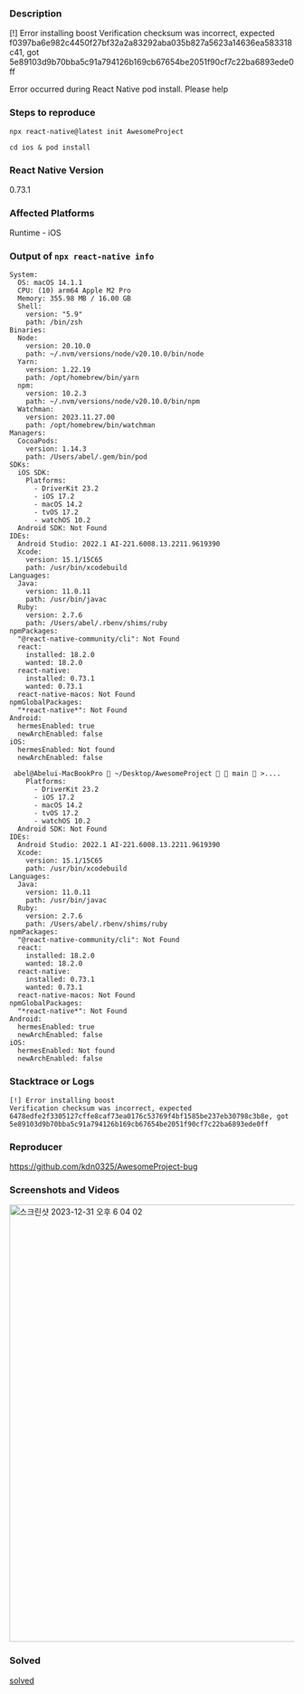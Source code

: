 ### Description

[!] Error installing boost
Verification checksum was incorrect, expected f0397ba6e982c4450f27bf32a2a83292aba035b827a5623a14636ea583318c41, got 5e89103d9b70bba5c91a794126b169cb67654be2051f90cf7c22ba6893ede0ff

Error occurred during React Native pod install. Please help

### Steps to reproduce

`npx react-native@latest init AwesomeProject `

`cd ios & pod install`

### React Native Version

0.73.1

### Affected Platforms

Runtime - iOS

### Output of `npx react-native info`

```text
System:
  OS: macOS 14.1.1
  CPU: (10) arm64 Apple M2 Pro
  Memory: 355.98 MB / 16.00 GB
  Shell:
    version: "5.9"
    path: /bin/zsh
Binaries:
  Node:
    version: 20.10.0
    path: ~/.nvm/versions/node/v20.10.0/bin/node
  Yarn:
    version: 1.22.19
    path: /opt/homebrew/bin/yarn
  npm:
    version: 10.2.3
    path: ~/.nvm/versions/node/v20.10.0/bin/npm
  Watchman:
    version: 2023.11.27.00
    path: /opt/homebrew/bin/watchman
Managers:
  CocoaPods:
    version: 1.14.3
    path: /Users/abel/.gem/bin/pod
SDKs:
  iOS SDK:
    Platforms:
      - DriverKit 23.2
      - iOS 17.2
      - macOS 14.2
      - tvOS 17.2
      - watchOS 10.2
  Android SDK: Not Found
IDEs:
  Android Studio: 2022.1 AI-221.6008.13.2211.9619390
  Xcode:
    version: 15.1/15C65
    path: /usr/bin/xcodebuild
Languages:
  Java:
    version: 11.0.11
    path: /usr/bin/javac
  Ruby:
    version: 2.7.6
    path: /Users/abel/.rbenv/shims/ruby
npmPackages:
  "@react-native-community/cli": Not Found
  react:
    installed: 18.2.0
    wanted: 18.2.0
  react-native:
    installed: 0.73.1
    wanted: 0.73.1
  react-native-macos: Not Found
npmGlobalPackages:
  "*react-native*": Not Found
Android:
  hermesEnabled: true
  newArchEnabled: false
iOS:
  hermesEnabled: Not found
  newArchEnabled: false

 abel@Abelui-MacBookPro  ~/Desktop/AwesomeProject   main  >....
    Platforms:
      - DriverKit 23.2
      - iOS 17.2
      - macOS 14.2
      - tvOS 17.2
      - watchOS 10.2
  Android SDK: Not Found
IDEs:
  Android Studio: 2022.1 AI-221.6008.13.2211.9619390
  Xcode:
    version: 15.1/15C65
    path: /usr/bin/xcodebuild
Languages:
  Java:
    version: 11.0.11
    path: /usr/bin/javac
  Ruby:
    version: 2.7.6
    path: /Users/abel/.rbenv/shims/ruby
npmPackages:
  "@react-native-community/cli": Not Found
  react:
    installed: 18.2.0
    wanted: 18.2.0
  react-native:
    installed: 0.73.1
    wanted: 0.73.1
  react-native-macos: Not Found
npmGlobalPackages:
  "*react-native*": Not Found
Android:
  hermesEnabled: true
  newArchEnabled: false
iOS:
  hermesEnabled: Not found
  newArchEnabled: false
```


### Stacktrace or Logs

```text
[!] Error installing boost
Verification checksum was incorrect, expected 6478edfe2f3305127cffe8caf73ea0176c53769f4bf1585be237eb30798c3b8e, got 5e89103d9b70bba5c91a794126b169cb67654be2051f90cf7c22ba6893ede0ff
```


### Reproducer

https://github.com/kdn0325/AwesomeProject-bug

### Screenshots and Videos

<img width="773" alt="스크린샷 2023-12-31 오후 6 04 02" src="https://github.com/facebook/react-native/assets/91298955/a4d3eb34-d090-4bb2-896d-9b49e2f2b981">


### Solved

[solved](https://github.com/facebook/react-native/issues/42110#issuecomment-1872913081)



